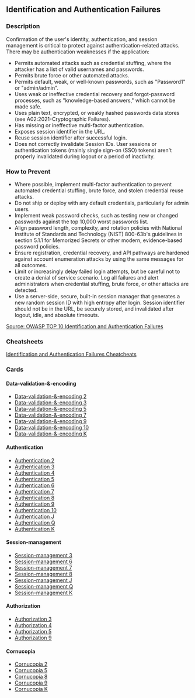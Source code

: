 ## Identification and Authentication Failures 
### Description
Confirmation of the user's identity, authentication, and session management is critical to protect against authentication-related attacks. There may be authentication weaknesses if the application:

- Permits automated attacks such as credential stuffing, where the attacker has a list of valid usernames and passwords.
- Permits brute force or other automated attacks.
- Permits default, weak, or well-known passwords, such as "Password1" or "admin/admin".
- Uses weak or ineffective credential recovery and forgot-password processes, such as "knowledge-based answers," which cannot be made safe.
- Uses plain text, encrypted, or weakly hashed passwords data stores (see A02:2021-Cryptographic Failures).
- Has missing or ineffective multi-factor authentication.
- Exposes session identifier in the URL.
- Reuse session identifier after successful login.
- Does not correctly invalidate Session IDs. User sessions or authentication tokens (mainly single sign-on (SSO) tokens) aren't properly invalidated during logout or a period of inactivity.

### How to Prevent
- Where possible, implement multi-factor authentication to prevent automated credential stuffing, brute force, and stolen credential reuse attacks.
- Do not ship or deploy with any default credentials, particularly for admin users.
- Implement weak password checks, such as testing new or changed passwords against the top 10,000 worst passwords list.
- Align password length, complexity, and rotation policies with National Institute of Standards and Technology (NIST) 800-63b's guidelines in section 5.1.1 for Memorized Secrets or other modern, evidence-based password policies.
- Ensure registration, credential recovery, and API pathways are hardened against account enumeration attacks by using the same messages for all outcomes.
- Limit or increasingly delay failed login attempts, but be careful not to create a denial of service scenario. Log all failures and alert administrators when credential stuffing, brute force, or other attacks are detected.
- Use a server-side, secure, built-in session manager that generates a new random session ID with high entropy after login. Session identifier should not be in the URL, be securely stored, and invalidated after logout, idle, and absolute timeouts.

[Source: OWASP TOP 10 Identification and Authentication Failures ](https://owasp.org/Top10/A07_2021-Identification_and_Authentication_Failures/)

### Cheatsheets
[Identification and Authentication Failures Cheatcheats](https://cheatsheetseries.owasp.org/IndexTopTen.html#a072021-identification-and-authentication-failures)

### Cards
#### Data-validation-&-encoding
- [Data-validation-&-encoding 2](/cards/VE2)
- [Data-validation-&-encoding 3](/cards/VE3)
- [Data-validation-&-encoding 5](/cards/VE5)
- [Data-validation-&-encoding 7](/cards/VE7)
- [Data-validation-&-encoding 9](/cards/VE9)
- [Data-validation-&-encoding 10](/cards/VEX)
- [Data-validation-&-encoding K](/cards/VEK)

#### Authentication
- [Authentication 2](/cards/AT2)
- [Authentication 3](/cards/AT3)
- [Authentication 4](/cards/AT4)
- [Authentication 5](/cards/AT5)
- [Authentication 6](/cards/AT6)
- [Authentication 7](/cards/AT7)
- [Authentication 8](/cards/AT8)
- [Authentication 9](/cards/AT9)
- [Authentication 10](/cards/ATX)
- [Authentication J](/cards/ATJ)
- [Authentication Q](/cards/ATQ)
- [Authentication K](/cards/ATK)

#### Session-management
- [Session-management 3](/cards/SM3)
- [Session-management 6](/cards/SM6)
- [Session-management 7](/cards/SM7)
- [Session-management 8](/cards/SM8)
- [Session-management J](/cards/SMJ)
- [Session-management Q](/cards/SMQ)
- [Session-management K](/cards/SMK)

#### Authorization
- [Authorization 3](/cards/AZ3)
- [Authorization 4](/cards/AZ4)
- [Authorization 5](/cards/AZ5)
- [Authorization 9](/cards/AZ9)

#### Cornucopia
- [Cornucopia 2](/cards/C2)
- [Cornucopia 5](/cards/C5)
- [Cornucopia 8](/cards/C8)
- [Cornucopia 9](/cards/C9)
- [Cornucopia K](/cards/CK)
